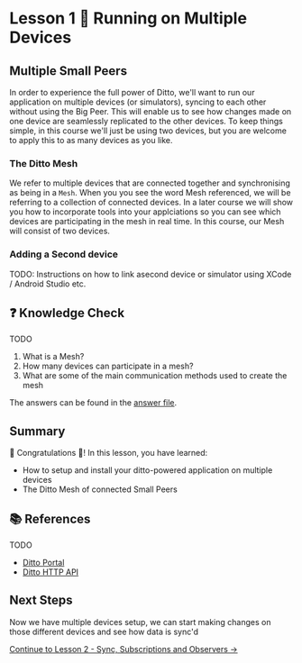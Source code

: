 # Lesson 1 🚀 Running on Multiple Devices

## Multiple Small Peers

In order to experience the full power of Ditto, we'll want to run our application on multiple devices (or simulators), syncing to each other without using the Big Peer. This will enable us to see how changes made on one device are seamlessly replicated to the other devices. To keep things simple, in this course we'll just be using two devices, but you are welcome to apply this to as many devices as you like. 

### The Ditto Mesh

We refer to multiple devices that are connected together and synchronising as being in a `Mesh`. When you you see the word Mesh referenced, we will be referring to a collection of connected devices. In a later course we will show you how to incorporate tools into your applciations so you can see which devices are participating in the mesh in real time. In this course, our Mesh will consist of two devices. 

### Adding a Second device

TODO: Instructions on how to link  asecond device or simulator using XCode / Android Studio etc.

## ❓ Knowledge Check 

TODO
1. What is a Mesh?
2. How many devices can participate in a mesh?
3. What are some of the main communication methods used to create the mesh

The answers can be found in the [answer file](.answer).

## Summary

🎉 Congratulations 🙌! In this lesson, you have learned:
- How to setup and install your ditto-powered application on multiple devices
- The Ditto Mesh of connected Small Peers

## 📚 References
TODO
- [Ditto Portal](https://docs.ditto.live/cloud/portal)
- [Ditto HTTP API](https://docs.ditto.live/cloud/http-api)

## Next Steps

Now we have multiple devices setup, we can start making changes on those different devices and see how data is sync'd

[Continue to Lesson 2 - Sync, Subscriptions and Observers →](../lesson_2/README.md)

